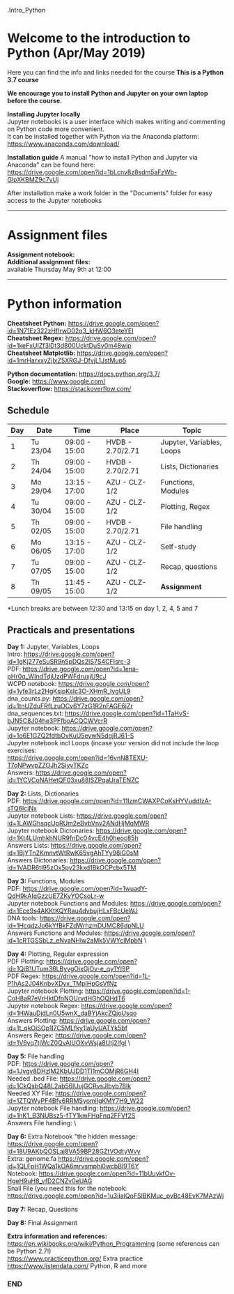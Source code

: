 .Intro_Python

# Welcome to the introduction to Python (Apr/May 2019)

Here you can find the info and links needed for the course
**This is a Python 3.7 course**

**We encourage you to install Python and Jupyter on your own laptop before the course.**

**Installing Jupyter locally**\
Jupyter notebooks is a user interface which makes writing and commenting on Python code more convenient.\
It can be installed together with Python via the Anaconda platform:\
https://www.anaconda.com/download/

**Installation guide**
A manual "how to install Python and Jupyter via Anaconda" can be found here:\
https://drive.google.com/open?id=1bLcnv8z8sdm5aFzWb-GlpXKBMZ9c7vUj

After installation make a work folder in the "Documents" folder for easy access to the Jupyter notebooks  

--------------------------------------------------------------------------------------
# Assignment files 

**Assignment notebook:** \
**Additional assignment files:** \
available Thursday May 9th at 12:00

--------------------------------------------------------------------------------------

# Python information

**Cheatsheet Python:** https://drive.google.com/open?id=1N71Ez322zHfIrwD02q3_kHW6O3eteYEI \
**Cheatsheet Regex:** https://drive.google.com/open?id=1keFxUIZf3lDt3d800UcktDuSv0m48wip \
**Cheatsheet Matplotlib:** https://drive.google.com/open?id=1mrHarxxyZjIxZ5XRGJ-DfvjL1JstMup5

**Python documentation:** https://docs.python.org/3.7/ \
**Google:** https://www.google.com/ \
**Stackoverflow:** https://stackoverflow.com/ 

## Schedule

| Day | Date     | Time           | Place            | Topic                      |
|-----|----------|----------------|------------------|----------------------------|
| 1   | Tu 23/04 |  09:00 - 15:00 | HVDB - 2.70/2.71 | Jupyter, Variables, Loops  |
| 2   | Th 24/04 |  09:00 - 15:00 | HVDB - 2.70/2.71 | Lists, Dictionaries        |
| 3   | Mo 29/04 |  13:15 - 17:00 | AZU - CLZ-1/2    | Functions, Modules         |
| 4   | Tu 30/04 |  09:00 - 15:00 | AZU - CLZ-1/2    | Plotting, Regex            |
| 5   | Th 02/05 |  09:00 - 15:00 | HVDB - 2.70/2.71 | File handling              |
| 6   | Mo 06/05 |  13:15 - 17:00 | AZU - CLZ-1/2    | Self-study                 |
| 7   | Tu 07/05 |  09:00 - 15:00 | AZU - CLZ-1/2    | Recap, questions           |
| 8   | Th 09/05 |  11:45 - 15:00 | AZU - CLZ-1/2    | **Assignment**             |

*Lunch breaks are between 12:30 and 13:15 on day 1, 2, 4, 5 and 7



## Practicals and presentations ###

**Day 1:** Jupyter, Variables, Loops\
Intro: https://drive.google.com/open?id=1gKj277eSuSR9n5pDQs2IS7S4CFIsrc-3  \
PDF:   https://drive.google.com/open?id=1ena-pHr0q_WIndTdjUzdPWFdruxjU9cJ \
WCPD notebook: https://drive.google.com/open?id=1yfe3rLz2HgKsjpKsIc3O-XHmR_IygUL9 \
dna_counts.py: https://drive.google.com/open?id=1tnUZduFRfLzuOCv6Y7zG1R2nFAGE6jZr \
dna_sequences.txt: https://drive.google.com/open?id=1TaHvS-bJN5C8J04he3PFfboACQCWVcrR \
Jupyter notebook: https://drive.google.com/open?id=1o6E1GZQ2fdtbOvKuU5eywN5dgjRJ61-S \
Jupyter notebook incl Loops (incase your version did not include the loop exercises: \
https://drive.google.com/open?id=16vnN8TEXU-T7oNPwvpZZOJh2SiyvTKZc \
Answers: https://drive.google.com/open?id=1YCVCoNAHetQF03xu88lSZPqaUraTENZC 

**Day 2:** Lists, Dictionaries \
PDF: https://drive.google.com/open?id=11lzmCWAXPCoKsHYVuddIzA-sTQ6IcjNx \
Jupyter notebook Lists: https://drive.google.com/open?id=1LAWGhsqcUpRUm2eBvbVnv2ANdHjMqMWR \
Jupyter notebook Dictonaries: https://drive.google.com/open?id=1Kt4LUmhkhNUR9fnDc04vcE4h0heoc85h \
Answers Lists: https://drive.google.com/open?id=1BjYTn2KmnvtWtRwK65vgAhTYy98iG0sM  \
Answers Dictonaries: https://drive.google.com/open?id=1VADR6tI95zOx5py23kxd1BkOCPcbx5TM

**Day 3:** Functions, Modules \
PDF: https://drive.google.com/open?id=1wuadY-QdH9kAIqGzzUE7ZKyYOCsoLr-w \
Jupyter notebook Functions and Modules: https://drive.google.com/open?id=1Ece9s4AKKtKQYRau4dvbujHLxFBcUeWJ \
DNA tools: https://drive.google.com/open?id=1HcqdzJo6kYfBkFZdWrhzmDUMC86dpNLU \
Answers Functions and Modules: https://drive.google.com/open?id=1cRTGSSbLz_eNvaNHlw2aMk5VWYclMpbN \


**Day 4:** Plotting, Regular expression \
PDF Plotting: https://drive.google.com/open?id=1QiB1UTum36LByygOixGjOv-e_qy1YI9P \
PDF Regex: https://drive.google.com/open?id=1L-P1hAs2J04KnbvXDyx_TMpIHpGsVfNz \
Jupyter notebook Plotting: https://drive.google.com/open?id=1-CoH8aR7eVrHktDfnNOUrvdHGhOQHdT6  \
Jupyter notebook Regex: https://drive.google.com/open?id=1HWauDjdLn0U5wnX_daBYjAkcZQjoUsqo \
Answers Plotting: https://drive.google.com/open?id=1t_qkOiSOp1I7C5MLfky1laUyUATYk5bf \
Answers Regex: https://drive.google.com/open?id=1V6yq7tjWcZ0QvAIUOXvWsja8Utj2Ifgl \

**Day 5:** File handling \
PDF: https://drive.google.com/open?id=1Jvgv8DHzlM2KbUJDD1Tl1mCOMjR6GH4I \
Needed .bed File: https://drive.google.com/open?id=1CkQsbQ48L2ab56lUujGCRvsJlbyb78Ik \
Needed XY File: https://drive.google.com/open?id=1ZTQWyPF4Bfy6RRMSyomlIgKMY7H9_W22 \
Jupyter notebook File handling: https://drive.google.com/open?id=1hK1_B3NUBsz5-fTY1kmFHqFnq2FFVf2S \
Answers File handling: \

**Day 6:** Extra
Notebook "the hidden message: https://drive.google.com/open?id=18U9AKbQOSLaj8VA59BP28GZtVOdtyWvy  \
Extra: genome.fa https://drive.google.com/open?id=1QLFpH1WQa1kOA6mrvsmphi0wcbBI9T6Y \
Notebook: https://drive.google.com/open?id=11bUuykfOv-HgeH9uH8_vfD2CNZv0eUAG \
Snail File (you need this for the notebook: \
https://drive.google.com/open?id=1u3iIaIQoFSlBKMuc_pvBc48EvK7MAzWj

**Day 7:** Recap, Questions

**Day 8:** Final Assignment


**Extra information and references:** \
https://en.wikibooks.org/wiki/Python_Programming (some references can be Python 2.7!) \
https://www.practicepython.org/ Extra practice \
https://www.listendata.com/ Python, R and more


### END
